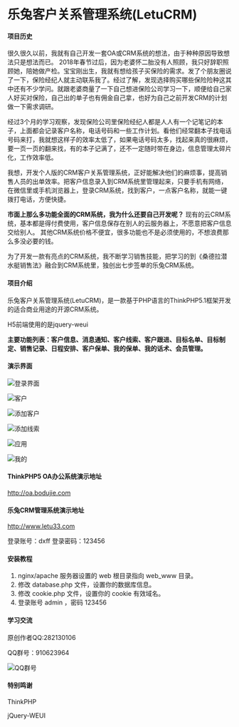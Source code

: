 # 乐兔客户关系管理系统(LetuCRM)

#### 项目历史
很久很久以前，我就有自己开发一套OA或CRM系统的想法，由于种种原因导致想法只是想法而已。
2018年春节过后，因为老婆怀二胎没有人照顾，我只好辞职照顾她，陪她做产检。宝宝刚出生，我就有想给孩子买保险的需求。发了个朋友圈说了一下，保险经纪人就主动联系我了。经过了解，发现选择购买哪些保险险种这其中还有不少学问。就跟老婆商量了一下自己想进保险公司学习一下，顺便给自己家人好买对保险，自己出的单子也有佣金自己拿，也好为自己之前开发CRM的计划做一下需求调研。

经过3个月的学习观察，发现保险公司里保险经纪人都是人人有一个记笔记的本子，上面都会记录客户名称，电话号码和一些工作计划。看他们经常翻本子找电话号码来打，我就想这样子的效率太低了，如果电话号码太多，找起来真的很麻烦，要一页一页的翻来找，有的本子记满了，还不一定随时带在身边，信息管理太碎片化，工作效率低。

我想，开发个人版的CRM客户关系管理系统，正好能解决他们的麻烦事，提高销售人员的出单效率。把客户信息录入到CRM系统里管理起来，只要手机有网络，在微信里或手机浏览器上，登录CRM系统，找到客户，一点客户名称，就能一键拨打电话，方便快捷。

 **市面上那么多功能全面的CRM系统，我为什么还要自己开发呢？** 
现有的云CRM系统，基本都是得付费使用，客户信息保存在别人的云服务器上，不愿意把客户信息交给别人。
其他CRM系统价格不便宜，很多功能也不是必须使用的，不想浪费那么多没必要的钱。

为了开发一款有亮点的CRM系统，我不断学习销售技能，把学习的到《桑德拉潜水艇销售法》融合到CRM系统里，独创出七步签单的乐兔CRM系统。

#### 项目介绍

乐兔客户关系管理系统(LetuCRM)，是一款基于PHP语言的ThinkPHP5.1框架开发的适合商业用途的开源CRM系统。

H5前端使用的是jquery-weui

 **主要功能列表：客户信息、消息通知、客户线索、客户跟进、目标名单、目标制定、销售记录、日程安排、客户保单、我的保单、我的话术、会员管理。** 

#### 演示界面

![登录界面](https://images.gitee.com/uploads/images/2019/1018/000402_7663720f_24751.png "在这里输入图片标题")

![客户](https://images.gitee.com/uploads/images/2019/1018/000451_0273413b_24751.png "在这里输入图片标题")

![添加客户](https://images.gitee.com/uploads/images/2019/1018/000525_348ad2fc_24751.png "在这里输入图片标题")

![添加线索](https://images.gitee.com/uploads/images/2019/1018/000547_50018539_24751.png "在这里输入图片标题")

![应用](https://images.gitee.com/uploads/images/2019/1018/000615_c2870af4_24751.png "在这里输入图片标题")

![我的](https://images.gitee.com/uploads/images/2019/1018/000643_835e41f4_24751.png "在这里输入图片标题")

#### ThinkPHP5 OA办公系统演示地址
http://oa.bodujie.com

#### 乐兔CRM管理系统演示地址
http://www.letu33.com 

登录账号：dxff
登录密码：123456
#### 安装教程

1. nginx/apache 服务器设置的 web 根目录指向 web_www 目录。
2. 修改 database.php 文件，设置你的数据库信息。
3. 修改 cookie.php 文件，设置你的 cookie 有效域名。
4. 登录账号 admin ，密码 123456

#### 学习交流
原创作者QQ:282130106

QQ群号：910623964

![QQ群号](https://images.gitee.com/uploads/images/2019/1018/001812_e58a33f6_24751.png "在这里输入图片标题")

#### 特别鸣谢
ThinkPHP

jQuery-WEUI